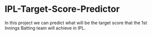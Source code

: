 # IPL-Target-Score-Predictor
In this project we can predict what will be the target score that the 1st Innings Batting team will achieve in IPL.
